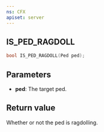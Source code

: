 ```yaml
---
ns: CFX
apiset: server
---
```

## IS_PED_RAGDOLL

```c
bool IS_PED_RAGDOLL(Ped ped);
```

## Parameters
* **ped**: The target ped.

## Return value
Whether or not the ped is ragdolling.